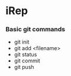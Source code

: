 # iRep

### Basic git commands
* git init
* git add \<filename>
* git status
* git commit
* git push
